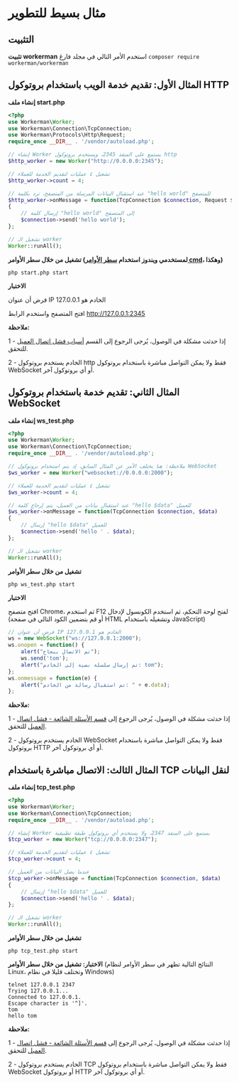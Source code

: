 # مثال بسيط للتطوير

## التثبيت

**تثبيت workerman**
استخدم الأمر التالي في مجلد فارغ
`composer require workerman/workerman`

## المثال الأول: تقديم خدمة الويب باستخدام بروتوكول HTTP
**إنشاء ملف start.php**
```php
<?php
use Workerman\Worker;
use Workerman\Connection\TcpConnection;
use Workerman\Protocols\Http\Request;
require_once __DIR__ . '/vendor/autoload.php';

// إنشاء Worker يستمع على المنفذ 2345، ويستخدم بروتوكول http
$http_worker = new Worker("http://0.0.0.0:2345");

// تشغيل ٤ عمليات لتقديم الخدمة للعملاء
$http_worker->count = 4;

// عند استقبال البيانات المرسلة من المتصفح، ترد بكلمة "hello world" للمتصفح
$http_worker->onMessage = function(TcpConnection $connection, Request $request)
{
    // إرسال كلمة "hello world" إلى المتصفح
    $connection->send('hello world');
};

// تشغيل الـ worker
Worker::runAll();
```

**تشغيل من خلال سطر الأوامر (لمستخدمي ويندوز استخدام [سطر الأوامر cmd](https://baike.baidu.com/item/%E5%91%BD%E4%BB%A4%E6%8F%90%E7%A4%BA%E7%AC%A6?fromtitle=CMD&fromid=1193011&type=syn)، وهكذا)**
```shell
php start.php start
```

**الاختبار**

فرض أن عنوان IP الخادم هو 127.0.0.1

افتح المتصفح واستخدم الرابط http://127.0.0.1:2345

 **ملاحظة:**

1 - إذا حدثت مشكلة في الوصول، يُرجى الرجوع إلى القسم [أسباب فشل اتصال العميل](../faq/client-connect-fail.md) للتحقق.

2 - الخادم يستخدم بروتوكول http فقط ولا يمكن التواصل مباشرة باستخدام بروتوكول WebSocket أو أي بروتوكول آخر.

## المثال الثاني: تقديم خدمة باستخدام بروتوكول WebSocket
**إنشاء ملف ws_test.php**

```php
<?php
use Workerman\Worker;
use Workerman\Connection\TcpConnection;
require_once __DIR__ . '/vendor/autoload.php';

// ملاحظة: هنا يختلف الأمر عن المثال السابق، إذ يتم استخدام بروتوكول WebSocket
$ws_worker = new Worker("websocket://0.0.0.0:2000");

// تشغيل ٤ عمليات لتقديم الخدمة للعملاء
$ws_worker->count = 4;

// عند استقبال بيانات من العميل، يتم إرجاع كلمة "hello $data" للعميل
$ws_worker->onMessage = function(TcpConnection $connection, $data)
{
    // إرسال "hello $data" للعميل
    $connection->send('hello ' . $data);
};

// تشغيل الـ worker
Worker::runAll();
```

**تشغيل من خلال سطر الأوامر**
```shell
php ws_test.php start
```

**الاختبار**

افتح متصفح Chrome، ثم استخدم F12 لفتح لوحة التحكم، ثم استخدم الكونسول لإدخال (أو قم بتضمين الكود التالي في صفحة HTML وتشغيله باستخدام JavaScript)

```javascript
// فرض أن عنوان IP الخادم هو 127.0.0.1
ws = new WebSocket("ws://127.0.0.1:2000");
ws.onopen = function() {
    alert("تم الاتصال بنجاح");
    ws.send('tom');
    alert("تم إرسال سلسلة نصية إلى الخادم: tom");
};
ws.onmessage = function(e) {
    alert("تم استقبال رسالة من الخادم: " + e.data);
};
```

  **ملاحظة:**

1 - إذا حدثت مشكلة في الوصول، يُرجى الرجوع إلى [قسم الأسئلة الشائعة - فشل اتصال العميل](../faq/client-connect-fail.md) للتحقق.

2 - الخادم يستخدم بروتوكول WebSocket فقط ولا يمكن التواصل مباشرة باستخدام بروتوكول HTTP أو أي بروتوكول آخر.

## المثال الثالث: الاتصال مباشرة باستخدام TCP لنقل البيانات
**إنشاء ملف tcp_test.php**

```php
<?php
use Workerman\Worker;
use Workerman\Connection\TcpConnection;
require_once __DIR__ . '/vendor/autoload.php';

// إنشاء Worker يستمع على المنفذ 2347، ولا يستخدم أي بروتوكول طبقة تطبيقية
$tcp_worker = new Worker("tcp://0.0.0.0:2347");

// تشغيل ٤ عمليات لتقديم الخدمة للعملاء
$tcp_worker->count = 4;

// عندما يصل البيانات من العميل
$tcp_worker->onMessage = function(TcpConnection $connection, $data)
{
    // إرسال "hello $data" للعميل
    $connection->send('hello ' . $data);
};

// تشغيل الـ worker
Worker::runAll();
```

**تشغيل من خلال سطر الأوامر**

```shell
php tcp_test.php start
```

**الاختبار: تشغيل من خلال سطر الأوامر**
(النتائج التالية تظهر في سطر الأوامر لنظام Linux، وتختلف قليلا في نظام Windows)
```shell
telnet 127.0.0.1 2347
Trying 127.0.0.1...
Connected to 127.0.0.1.
Escape character is '^]'.
tom
hello tom
```

**ملاحظة:**

1 - إذا حدثت مشكلة في الوصول، يُرجى الرجوع إلى [قسم الأسئلة الشائعة - فشل اتصال العميل](../faq/client-connect-fail.md) للتحقق.

2 - الخادم يستخدم بروتوكول TCP فقط ولا يمكن التواصل مباشرة باستخدام بروتوكول WebSocket أو بروتوكول HTTP أو أي بروتوكول آخر.
